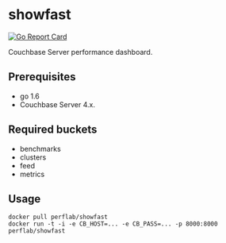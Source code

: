 
showfast
========
[![Go Report Card](https://goreportcard.com/badge/github.com/couchbaselabs/showfast)](https://goreportcard.com/report/github.com/couchbaselabs/showfast)

Couchbase Server performance dashboard.

Prerequisites
-------------

* go 1.6
* Couchbase Server 4.x.

Required buckets
----------------

* benchmarks
* clusters
* feed
* metrics

Usage
-----

    docker pull perflab/showfast
    docker run -t -i -e CB_HOST=... -e CB_PASS=... -p 8000:8000 perflab/showfast
